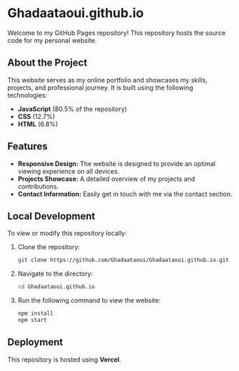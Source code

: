 # Ghadaataoui.github.io

Welcome to my GitHub Pages repository! This repository hosts the source code for my personal website.

## About the Project

This website serves as my online portfolio and showcases my skills, projects, and professional journey. It is built using the following technologies:

- **JavaScript** (80.5% of the repository)
- **CSS** (12.7%)
- **HTML** (6.8%)

## Features

- **Responsive Design:** The website is designed to provide an optimal viewing experience on all devices.
- **Projects Showcase:** A detailed overview of my projects and contributions.
- **Contact Information:** Easily get in touch with me via the contact section.

## Local Development

To view or modify this repository locally:

1. Clone the repository:
   ```bash
   git clone https://github.com/Ghadaataoui/Ghadaataoui.github.io.git
   ```
2. Navigate to the directory:
   ```bash
   cd Ghadaataoui.github.io
   ```
3. Run the following command to view the website:
   ```bash
   npm install
   npm start
   ```

## Deployment

This repository is hosted using **Vercel**.
